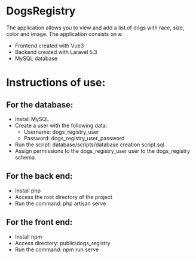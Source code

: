 # DogsRegistry

The application allows you to view and add a list of dogs with race, size, color and image.
The application consists on a:
- Frontend created with Vue3
- Backend created with Laravel 5.3
- MySQL database

# Instructions of use:
## For the database:
- Install MySQL
- Create a user with the following data:
  - Username: dogs_registry_user
  - Password: dogs_registry_user_password
- Run the script: database/scripts/database creation script.sql
- Assign permissions to the dogs_registry_user user to the dogs_registry schema.

## For the back end:
- Install php
- Access the root directory of the project
- Run the command: php artisan serve

## For the front end:
- Install npm
- Access directory: public\dogs_registry
- Run the command: npm run serve